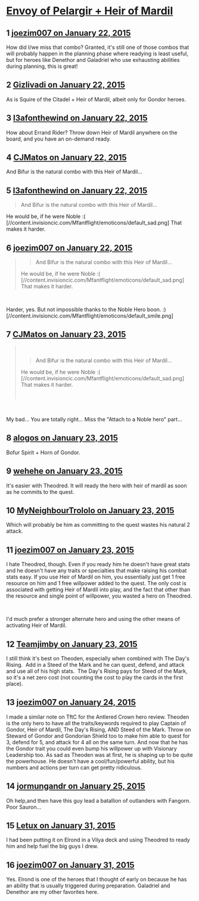 # [Envoy of Pelargir + Heir of Mardil](https://community.fantasyflightgames.com/topic/132797-envoy-of-pelargir-heir-of-mardil/)

## 1 [joezim007 on January 22, 2015](https://community.fantasyflightgames.com/topic/132797-envoy-of-pelargir-heir-of-mardil/?do=findComment&comment=1417562)

How did I/we miss that combo? Granted, it's still one of those combos that will probably happen in the planning phase where readying is least useful, but for heroes like Denethor and Galadriel who use exhausting abilities during planning, this is great!

## 2 [Gizlivadi on January 22, 2015](https://community.fantasyflightgames.com/topic/132797-envoy-of-pelargir-heir-of-mardil/?do=findComment&comment=1417601)

As is Squire of the Citadel + Heir of Mardil, albeit only for Gondor heroes.

## 3 [l3afonthewind on January 22, 2015](https://community.fantasyflightgames.com/topic/132797-envoy-of-pelargir-heir-of-mardil/?do=findComment&comment=1417672)

How about Errand Rider? Throw down Heir of Mardil anywhere on the board, and you have an on-demand ready. 

## 4 [CJMatos on January 22, 2015](https://community.fantasyflightgames.com/topic/132797-envoy-of-pelargir-heir-of-mardil/?do=findComment&comment=1417765)

And Bifur is the natural combo with this Heir of Mardil...

## 5 [l3afonthewind on January 22, 2015](https://community.fantasyflightgames.com/topic/132797-envoy-of-pelargir-heir-of-mardil/?do=findComment&comment=1417836)

> And Bifur is the natural combo with this Heir of Mardil...

He would be, if he were Noble :( [//content.invisioncic.com/Mfantflight/emoticons/default_sad.png] That makes it harder. 

## 6 [joezim007 on January 22, 2015](https://community.fantasyflightgames.com/topic/132797-envoy-of-pelargir-heir-of-mardil/?do=findComment&comment=1417900)

> > And Bifur is the natural combo with this Heir of Mardil...
> 
> He would be, if he were Noble :( [//content.invisioncic.com/Mfantflight/emoticons/default_sad.png] That makes it harder. 

 

Harder, yes. But not impossible thanks to the Noble Hero boon. :) [//content.invisioncic.com/Mfantflight/emoticons/default_smile.png]

## 7 [CJMatos on January 23, 2015](https://community.fantasyflightgames.com/topic/132797-envoy-of-pelargir-heir-of-mardil/?do=findComment&comment=1418251)

>  
> 
> > And Bifur is the natural combo with this Heir of Mardil...
> 
> He would be, if he were Noble :( [//content.invisioncic.com/Mfantflight/emoticons/default_sad.png] That makes it harder. 
> 
>  

 

My bad... You are totally right... Miss the "Attach to a Noble hero" part...

## 8 [alogos on January 23, 2015](https://community.fantasyflightgames.com/topic/132797-envoy-of-pelargir-heir-of-mardil/?do=findComment&comment=1418523)

Bofur Spirit + Horn of Gondor.

## 9 [wehehe on January 23, 2015](https://community.fantasyflightgames.com/topic/132797-envoy-of-pelargir-heir-of-mardil/?do=findComment&comment=1418763)

It's easier with Theodred. It will ready the hero with heir of mardil as soon as he commits to the quest.

## 10 [MyNeighbourTrololo on January 23, 2015](https://community.fantasyflightgames.com/topic/132797-envoy-of-pelargir-heir-of-mardil/?do=findComment&comment=1418791)

Which will probably be him as committing to the quest wastes his natural 2 attack.

## 11 [joezim007 on January 23, 2015](https://community.fantasyflightgames.com/topic/132797-envoy-of-pelargir-heir-of-mardil/?do=findComment&comment=1419396)

I hate Theodred, though. Even if you ready him he doesn't have great stats and he doesn't have any traits or specialties that make raising his combat stats easy. If you use Heir of Mardil on him, you essentially just get 1 free resource on him and 1 free willpower added to the quest. The only cost is associated with getting Heir of Mardil into play, and the fact that other than the resource and single point of willpower, you wasted a hero on Theodred.

 

I'd much prefer a stronger alternate hero and using the other means of activating Heir of Mardil.

## 12 [Teamjimby on January 23, 2015](https://community.fantasyflightgames.com/topic/132797-envoy-of-pelargir-heir-of-mardil/?do=findComment&comment=1419424)

I still think it's best on Theoden, especially when combined with The Day's Rising.  Add in a Steed of the Mark and he can quest, defend, and attack and use all of his high stats.  The Day's Rising pays for Steed of the Mark, so it's a net zero cost (not counting the cost to play the cards in the first place).

## 13 [joezim007 on January 24, 2015](https://community.fantasyflightgames.com/topic/132797-envoy-of-pelargir-heir-of-mardil/?do=findComment&comment=1420216)

I made a similar note on TftC for the Antlered Crown hero review. Theoden is the only hero to have all the traits/keywords required to play Captain of Gondor, Heir of Mardil, The Day's Rising, AND Steed of the Mark. Throw on Steward of Gondor and Gondorian Shield too to make him able to quest for 3, defend for 5, and attack for 4 all on the same turn. And now that he has the Gondor trait you could even bump his willpower up with Visionary Leadership too. As sad as Theoden was at first, he is shaping up to be quite the powerhouse. He doesn't have a cool/fun/powerful ability, but his numbers and actions per turn can get pretty ridiculous.

## 14 [jormungandr on January 25, 2015](https://community.fantasyflightgames.com/topic/132797-envoy-of-pelargir-heir-of-mardil/?do=findComment&comment=1420909)

Oh help,and then have this guy lead a batallion of outlanders with Fangorn. Poor Sauron...

## 15 [Letux on January 31, 2015](https://community.fantasyflightgames.com/topic/132797-envoy-of-pelargir-heir-of-mardil/?do=findComment&comment=1429174)

I had been putting it on Elrond in a Vilya deck and using Theodred to ready him and help fuel the big guys I drew.

## 16 [joezim007 on January 31, 2015](https://community.fantasyflightgames.com/topic/132797-envoy-of-pelargir-heir-of-mardil/?do=findComment&comment=1429223)

Yes. Elrond is one of the heroes that I thought of early on because he has an ability that is usually triggered during preparation. Galadriel and Denethor are my other favorites here.

